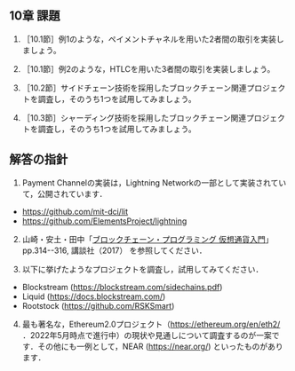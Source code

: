## 10章 課題

1. ［10.1節］例1のような，ペイメントチャネルを用いた2者間の取引を実装しましょう。

2. ［10.1節］例2のような，HTLCを用いた3者間の取引を実装しましょう。

3. ［10.2節］サイドチェーン技術を採用したブロックチェーン関連プロジェクトを調査し，そのうち1つを試用してみましょう。

4. ［10.3節］シャーディング技術を採用したブロックチェーン関連プロジェクトを調査し，そのうち1つを試用してみましょう。

## 解答の指針
1. Payment Channelの実装は，Lightning Networkの一部として実装されていて，公開されています．
- https://github.com/mit-dci/lit
- https://github.com/ElementsProject/lightning

2. 山崎・安土・田中「[ブロックチェーン・プログラミング 仮想通貨入門](https://bookclub.kodansha.co.jp/product?item=0000148221)」pp.314--316, 講談社（2017） を参照してください．

3. 以下に挙げたようなプロジェクトを調査し，試用してみてください．
- Blockstream (https://blockstream.com/sidechains.pdf)
- Liquid (https://docs.blockstream.com/)
- Rootstock (https://github.com/RSKSmart)

4. 最も著名な，Ethereum2.0プロジェクト（https://ethereum.org/en/eth2/ ．2022年5月時点で進行中）の現状や見通しについて調査するのが一案です．その他にも一例として，NEAR (https://near.org/) といったものがあります．
